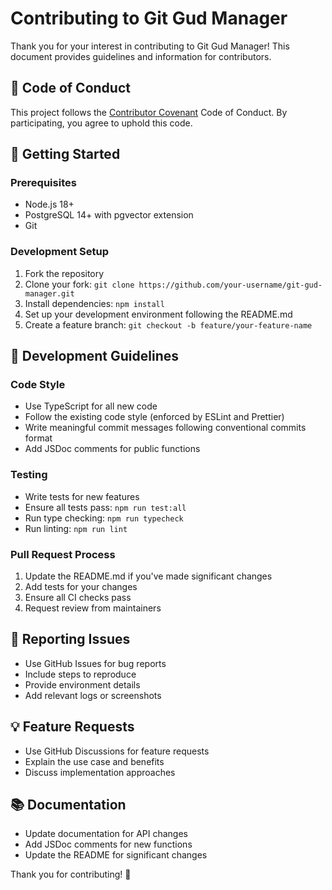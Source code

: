 # Contributing to Git Gud Manager

Thank you for your interest in contributing to Git Gud Manager! This document provides guidelines and information for contributors.

## 🤝 Code of Conduct

This project follows the [Contributor Covenant](https://www.contributor-covenant.org/) Code of Conduct. By participating, you agree to uphold this code.

## 🚀 Getting Started

### Prerequisites
- Node.js 18+
- PostgreSQL 14+ with pgvector extension
- Git

### Development Setup
1. Fork the repository
2. Clone your fork: `git clone https://github.com/your-username/git-gud-manager.git`
3. Install dependencies: `npm install`
4. Set up your development environment following the README.md
5. Create a feature branch: `git checkout -b feature/your-feature-name`

## 📝 Development Guidelines

### Code Style
- Use TypeScript for all new code
- Follow the existing code style (enforced by ESLint and Prettier)
- Write meaningful commit messages following conventional commits format
- Add JSDoc comments for public functions

### Testing
- Write tests for new features
- Ensure all tests pass: `npm run test:all`
- Run type checking: `npm run typecheck`
- Run linting: `npm run lint`

### Pull Request Process
1. Update the README.md if you've made significant changes
2. Add tests for your changes
3. Ensure all CI checks pass
4. Request review from maintainers

## 🐛 Reporting Issues

- Use GitHub Issues for bug reports
- Include steps to reproduce
- Provide environment details
- Add relevant logs or screenshots

## 💡 Feature Requests

- Use GitHub Discussions for feature requests
- Explain the use case and benefits
- Discuss implementation approaches

## 📚 Documentation

- Update documentation for API changes
- Add JSDoc comments for new functions
- Update the README for significant changes

Thank you for contributing! 🎉
